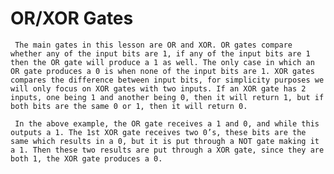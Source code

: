 # OR/XOR Gates
<!--- Above Text --->
     The main gates in this lesson are OR and XOR. OR gates compare whether any of the input bits are 1, if any of the input bits are 1 then the OR gate will produce a 1 as well. The only case in which an OR gate produces a 0 is when none of the input bits are 1. XOR gates compares the difference between input bits, for simplicity purposes we will only focus on XOR gates with two inputs. If an XOR gate has 2 inputs, one being 1 and another being 0, then it will return 1, but if both bits are the same 0 or 1, then it will return 0.
     
     In the above example, the OR gate receives a 1 and 0, and while this outputs a 1. The 1st XOR gate receives two 0’s, these bits are the same which results in a 0, but it is put through a NOT gate making it a 1. Then these two results are put through a XOR gate, since they are both 1, the XOR gate produces a 0.